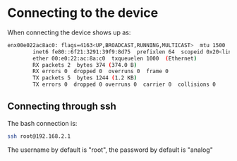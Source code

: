 # Connecting to the device
When connecting the device shows up as:

```bash
enx00e022ac8ac0: flags=4163<UP,BROADCAST,RUNNING,MULTICAST>  mtu 1500
        inet6 fe80::6f21:3291:39f9:8d75  prefixlen 64  scopeid 0x20<link>
        ether 00:e0:22:ac:8a:c0  txqueuelen 1000  (Ethernet)
        RX packets 2  bytes 374 (374.0 B)
        RX errors 0  dropped 0  overruns 0  frame 0
        TX packets 5  bytes 1244 (1.2 KB)
        TX errors 0  dropped 0 overruns 0  carrier 0  collisions 0

```

## Connecting through ssh

The bash connection is:
```bash
ssh root@192.168.2.1
```

The username by default is "root", the password by default is "analog"
